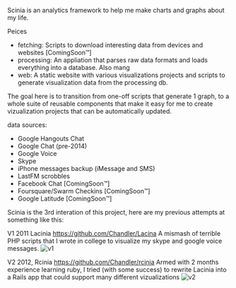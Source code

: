 Scinia is an analytics framework to help me make charts and graphs about my life.

Peices 
  * fetching:   Scripts to download interesting data from devices and websites [ComingSoon™]
  * processing: An appliation that parses raw data formats and loads everything into a database. Also mang
  * web:        A static website with various visualizations projects and scripts to generate visualization data from the processing db.

The goal here is to transition from one-off scripts that generate 1 graph, to a whole suite of reusable components that make it easy for me to create vizualization projects that can be automatically updated.

data sources:
  * Google Hangouts Chat
  * Google Chat (pre-2014)
  * Google Voice
  * Skype
  * iPhone messages backup (iMessage and SMS)
  * LastFM scrobbles
  * Facebook Chat [ComingSoon™]
  * Foursquare/Swarm Checkins [ComingSoon™]
  * Google Latitude [ComingSoon™]


Scinia is the 3rd interation of this project, here are my previous attempts at something like this:

V1 2011 Lacinia https://github.com/Chandler/Lacina
A mismash of terrible PHP scripts that I wrote in college
to visualize my skype and google voice messages. 
![v1](http://i.imgur.com/xDEm1l.png)

V2 2012, Rcinia https://github.com/Chandler/rcinia
Armed with 2 months experience learning ruby, I tried (with some success) to rewrite
Lacinia into a Rails app that could support many different vizualizations
![v2](http://i.imgur.com/d3clgoIl.png)
